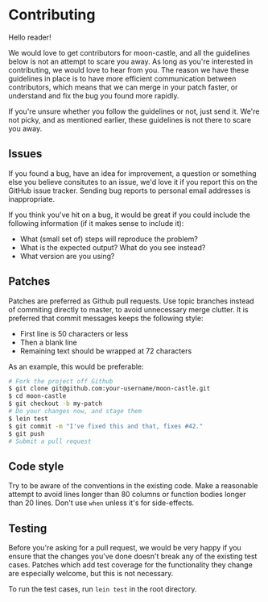 # Contributing

Hello reader!

We would love to get contributors for moon-castle, and all the guidelines below is
not an attempt to scare you away. As long as you're interested in contributing,
we would love to hear from you. The reason we have these guidelines in place is
to have more efficient communication between contributors, which means that we
can merge in your patch faster, or understand and fix the bug you found more
rapidly.

If you're unsure whether you follow the guidelines or not, just send it. We're
not picky, and as mentioned earlier, these guidelines is not there to scare you
away.

## Issues

If you found a bug, have an idea for improvement, a question or something else
you believe consitutes to an issue, we'd love it if you report this on the
GitHub issue tracker. Sending bug reports to personal email addresses is
inappropriate.

If you think you've hit on a bug, it would be great if you could include the
following information (if it makes sense to include it):

* What (small set of) steps will reproduce the problem?
* What is the expected output? What do you see instead?
* What version are you using?

## Patches

Patches are preferred as Github pull requests. Use topic branches instead of
commiting directly to master, to avoid unnecessary merge clutter. It is
preferred that commit messages keeps the following style:

* First line is 50 characters or less
* Then a blank line
* Remaining text should be wrapped at 72 characters

As an example, this would be preferable:

```bash
# Fork the project off Github
$ git clone git@github.com:your-username/moon-castle.git
$ cd moon-castle
$ git checkout -b my-patch
# Do your changes now, and stage them
$ lein test
$ git commit -m "I've fixed this and that, fixes #42."
$ git push
# Submit a pull request
```

## Code style

Try to be aware of the conventions in the existing code. Make a reasonable
attempt to avoid lines longer than 80 columns or function bodies longer than 20
lines. Don't use `when` unless it's for side-effects.

## Testing

Before you're asking for a pull request, we would be very happy if you ensure
that the changes you've done doesn't break any of the existing test cases.
Patches which add test coverage for the functionality they change are especially
welcome, but this is not necessary.

To run the test cases, run `lein test` in the root directory.
